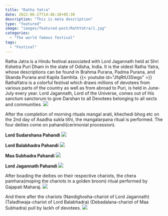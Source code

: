 ```yaml
---
title: "Ratha Yatra"
date: 2022-06-27T14:46:10+05:30
description: "This is meta description"
type: "featured"
image: "images/featured-post/RathYatra/1.jpg" 
categories:
  - "The world famous festival"
tags:
  - "Festival"
---
```


Ratha Jatra is a Hindu festival associated with Lord Jagannath held at Shri Kshetra Puri Dham in the state of Odisha, India. It is the oldest Ratha Yatra, whose descriptions can be found in Brahma Purana, Padma Purana, and Skanda Purana and Kapila Samhita.
 {{< youtube id="JfqRtU3Swgs" >}}
RathaYatra is a colorful festival which draws millions of devotees from various parts of the country as well as from abroad to Puri, is held in June-July every year. Lord Jagannath, Lord of the Universe, comes out of His sanctum sanctorum to give Darshan to all Devotees belonging to all sects and communities.
![](../../images/featured-post/RathYatra/8.jpg)

After the completion of morning rituals mangal arati, khechedi bhog etc on the 2nd day of Asadha sukla tithi, the mangalarpana ritual is performed. The four deities come on pahandi(cerimonial procession). 

**Lord Sudarshana Pahandi**
![](../../images/featured-post/RathYatra/2.jpg)

**Lord Balabhadra Pahandi**
![](../../images/featured-post/RathYatra/3.jpg)

**Maa Subhadra Pahandi**
![](../../images/featured-post/RathYatra/4.jpg)

**Lord Jagannath Pahandi**
![](../../images/featured-post/RathYatra/5.jpg)

After boading the deities on their respective chariots, the chera pamhara(moping the chariots in a golden broom) ritual performed by Gajapati Maharaj. 
![](../../images/featured-post/RathYatra/6.jpg)

And there after the chariots (Nandighosha-chariot of Lord Jagannath) (Taladhwaja-chariot of Lord Balabhadra) (Debadalana-chariot of Maa Subhadra) pull by lackh of devotees. 
![](../../images/featured-post/RathYatra/7.jpg)





